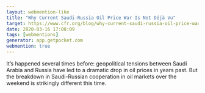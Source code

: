 ```yaml
---
layout: webmention-like
title: "Why Current Saudi-Russia Oil Price War Is Not Déjà Vu"
target: https://www.cfr.org/blog/why-current-saudi-russia-oil-price-war-not-deja-vu
date: 2020-03-16 17:08:09
tags: [webmentions]
generator: app.getpocket.com
webmention: true
---
```



It’s happened several times before: geopolitical tensions between Saudi Arabia and Russia have led to a dramatic drop in oil prices in years past. But the breakdown in Saudi-Russian cooperation in oil markets over the weekend is strikingly different this time.




